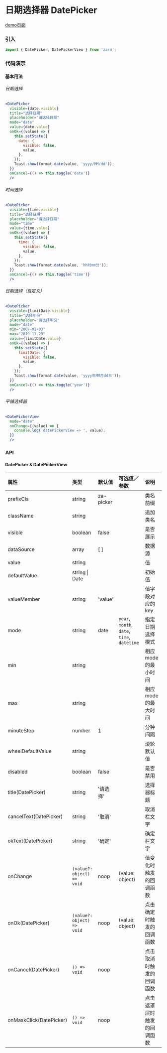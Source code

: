 # 日期选择器 DatePicker

[demo页面](https://zhongantecheng.github.io/zarm/#/datePicker)

### 引入

```js
import { DatePicker, DatePickerView } from 'zarm';
```

### 代码演示

#### 基本用法


###### 日期选择
```jsx
<DatePicker
  visible={date.visible}
  title="选择日期"
  placeholder="请选择日期"
  mode="date"
  value={date.value}
  onOk={(value) => {
    this.setState({
      date: {
        visible: false,
        value,
      },
    });
    Toast.show(format.date(value, 'yyyy/MM/dd'));
  }}
  onCancel={() => this.toggle('date')}
  />
```

###### 时间选择
```jsx
<DatePicker
  visible={time.visible}
  title="选择日期"
  placeholder="请选择日期"
  mode="time"
  value={time.value}
  onOk={(value) => {
    this.setState({
      time: {
        visible: false,
        value,
      },
    });
    Toast.show(format.date(value, 'hh时mm分'));
  }}
  onCancel={() => this.toggle('time')}
  />
```

###### 日期选择（自定义）
```jsx
<DatePicker
  visible={limitDate.visible}
  title="选择年份"
  placeholder="请选择年份"
  mode="date"
  min="2007-01-03"
  max="2019-11-23"
  value={limitDate.value}
  onOk={(value) => {
    this.setState({
      limitDate: {
        visible: false,
        value,
      },
    });
    Toast.show(format.date(value, 'yyyy年MM月dd日'));
  }}
  onCancel={() => this.toggle('year')}
  />
```

###### 平铺选择器
```jsx
<DatePickerView
  mode="date"
  onChange={(value) => {
    console.log('datePickerView => ', value);
  }}
  />
```


### API

#### DatePicker & DatePickerView

| 属性 | 类型 | 默认值 | 可选值／参数 | 说明 |
| :--- | :--- | :--- | :--- | :--- |
| prefixCls | string | za-picker | | 类名前缀 |
| className | string | | | 追加类名 |
| visible | boolean | false | | 是否展示 |
| dataSource | array | [ ] | | 数据源 |
| value | string |  | | 值 |
| defaultValue | string &#124; Date |  | | 初始值 |
| valueMember | string | 'value' | | 值字段对应的key |
| mode | string | date | `year`, `month`, `date`, `time`, `datetime` | 指定日期选择模式 |
| min | string | | | 相应mode的最小时间 |
| max | string | | | 相应mode的最大时间 |
| minuteStep | number | 1 | | 分钟间隔 |
| wheelDefaultValue | string | | | 滚轮默认值 |
| disabled | boolean | false | | 是否禁用 |
| title(DatePicker) | string | '请选择' | | 选择器标题 |
| cancelText(DatePicker) | string | '取消' | | 取消栏文字 |
| okText(DatePicker) | string | '确定' | | 确定栏文字 |
| onChange | <code>(value?: object) => void</code> | noop | \(value: object\) | 值变化时触发的回调函数 |
| onOk(DatePicker) | <code>(value?: object) => void</code> | noop | \(value: object\) | 点击确定时触发的回调函数 | 
| onCancel(DatePicker) | <code>() => void</code> | noop | | 点击取消时触发的回调函数 |
| onMaskClick(DatePicker) | <code>() => void</code> | noop | | 点击遮罩层时触发的回调函数 |
